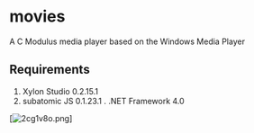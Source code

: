 # movies
A C Modulus media player based on the Windows Media Player

## Requirements
1. Xylon Studio 0.2.15.1
2. subatomic JS 0.1.23.1
. .NET Framework 4.0

[![2cg1v8o.png](http://i65.tinypic.com/2cg1v8o.png)]
